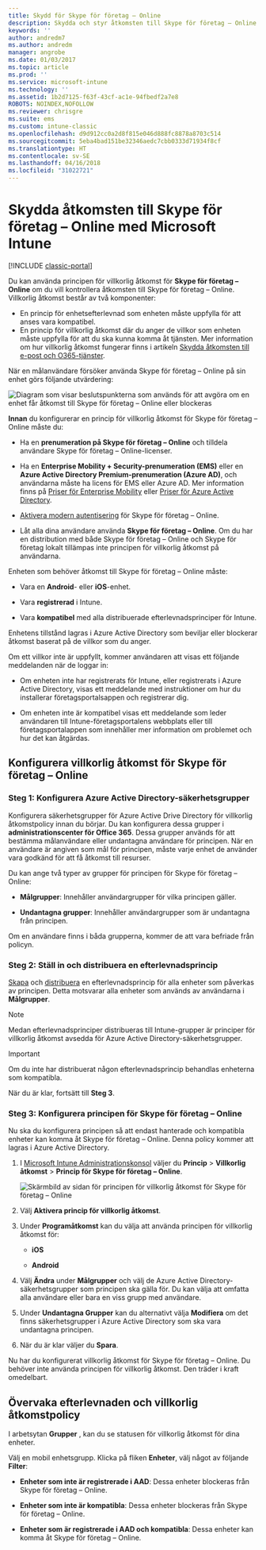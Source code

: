 ```yaml
---
title: Skydd för Skype för företag – Online
description: Skydda och styr åtkomsten till Skype för företag – Online med villkorlig åtkomst.
keywords: ''
author: andredm7
ms.author: andredm
manager: angrobe
ms.date: 01/03/2017
ms.topic: article
ms.prod: ''
ms.service: microsoft-intune
ms.technology: ''
ms.assetid: 1b2d7125-f63f-43cf-ac1e-94fbedf2a7e8
ROBOTS: NOINDEX,NOFOLLOW
ms.reviewer: chrisgre
ms.suite: ems
ms.custom: intune-classic
ms.openlocfilehash: d9d912cc0a2d8f815e046d888fc8878a8703c514
ms.sourcegitcommit: 5eba4bad151be32346aedc7cbb0333d71934f8cf
ms.translationtype: HT
ms.contentlocale: sv-SE
ms.lasthandoff: 04/16/2018
ms.locfileid: "31022721"
---
```

# <a name="protect-access-to-skype-for-business-online-with-microsoft-intune"></a>Skydda åtkomsten till Skype för företag – Online med Microsoft Intune

[!INCLUDE [classic-portal](../includes/classic-portal.md)]

Du kan använda principen för villkorlig åtkomst för **Skype för företag – Online** om du vill kontrollera åtkomsten till Skype för företag – Online.
Villkorlig åtkomst består av två komponenter:
- En princip för enhetsefterlevnad som enheten måste uppfylla för att anses vara kompatibel.
- En princip för villkorlig åtkomst där du anger de villkor som enheten måste uppfylla för att du ska kunna komma åt tjänsten.
Mer information om hur villkorlig åtkomst fungerar finns i artikeln [Skydda åtkomsten till e-post och O365-tjänster](restrict-access-to-email-and-o365-services-with-microsoft-intune.md).

När en målanvändare försöker använda Skype för företag – Online på sin enhet görs följande utvärdering:

![Diagram som visar beslutspunkterna som används för att avgöra om en enhet får åtkomst till Skype för företag – Online eller blockeras](../media/ConditionalAccess_SkypeforBusiness.png)

**Innan** du konfigurerar en princip för villkorlig åtkomst för Skype för företag – Online måste du:
- Ha en **prenumeration på Skype för företag – Online** och tilldela användare Skype för företag – Online-licenser.
- Ha en **Enterprise Mobility + Security-prenumeration (EMS)** eller en **Azure Active Directory Premium-prenumeration (Azure AD)**, och användarna måste ha licens för EMS eller Azure AD. Mer information finns på [Priser för Enterprise Mobility](https://www.microsoft.com/cloud-platform/enterprise-mobility-pricing) eller [Priser för Azure Active Directory](https://azure.microsoft.com/pricing/details/active-directory/).

-   [Aktivera modern autentisering](/intune-classic/deploy-use/restrict-access-to-skype-for-business-online-with-microsoft-intune) för Skype för företag – Online.
-  Låt alla dina användare använda **Skype för företag – Online**. Om du har en distribution med både Skype för företag – Online och Skype för företag lokalt tillämpas inte principen för villkorlig åtkomst på användarna.

Enheten som behöver åtkomst till Skype för företag – Online måste:

-   Vara en **Android**- eller **iOS**-enhet.

-   Vara **registrerad** i Intune.

-   Vara **kompatibel** med alla distribuerade efterlevnadsprinciper för Intune.


Enhetens tillstånd lagras i Azure Active Directory som beviljar eller blockerar åtkomst baserat på de villkor som du anger.

Om ett villkor inte är uppfyllt, kommer användaren att visas ett följande meddelanden när de loggar in:

-   Om enheten inte har registrerats för Intune, eller registrerats i Azure Active Directory, visas ett meddelande med instruktioner om hur du installerar företagsportalsappen och registrerar dig.

-   Om enheten inte är kompatibel visas ett meddelande som leder användaren till Intune-företagsportalens webbplats eller till företagsportalappen som innehåller mer information om problemet och hur det kan åtgärdas.

## <a name="configure-conditional-access-for-skype-for-business-online"></a>Konfigurera villkorlig åtkomst för Skype för företag – Online

### <a name="step-1-configure-azure-active-directory-security-groups"></a>Steg 1: Konfigurera Azure Active Directory-säkerhetsgrupper
Konfigurera säkerhetsgrupper för Azure Active Drive Directory för villkorlig åtkomstpolicy innan du börjar. Du kan konfigurera dessa grupper i **administrationscenter för Office 365**. Dessa grupper används för att bestämma målanvändare eller undantagna användare för principen. När en användare är angiven som mål för principen, måste varje enhet de använder vara godkänd för att få åtkomst till resurser.

Du kan ange två typer av grupper för principen för Skype för företag – Online:

-   **Målgrupper**: Innehåller användargrupper för vilka principen gäller.

-   **Undantagna grupper**: Innehåller användargrupper som är undantagna från principen.

Om en användare finns i båda grupperna, kommer de att vara befriade från policyn.

### <a name="step-2-configure-and-deploy-a-compliance-policy"></a>Steg 2: Ställ in och distribuera en efterlevnadsprincip
[Skapa](create-a-device-compliance-policy-in-microsoft-intune.md) och [distribuera](deploy-and-monitor-a-device-compliance-policy-in-microsoft-intune.md) en efterlevnadsprincip för alla enheter som påverkas av principen. Detta motsvarar alla enheter som används av användarna i **Målgrupper**.

> [!NOTE]
> Medan efterlevnadsprinciper distribueras till Intune-grupper är principer för villkorlig åtkomst avsedda för Azure Active Directory-säkerhetsgrupper.


> [!IMPORTANT]
> Om du inte har distribuerat någon efterlevnadsprincip behandlas enheterna som kompatibla.

När du är klar, fortsätt till **Steg 3**.

### <a name="step-3-configure-the-skype-for-business-online-policy"></a>Steg 3: Konfigurera principen för Skype för företag – Online
Nu ska du konfigurera principen så att endast hanterade och kompatibla enheter kan komma åt Skype för företag – Online. Denna policy kommer att lagras i Azure Active Directory.

1. I [Microsoft Intune Administrationskonsol](https://manage.microsoft.com) väljer du **Princip** > **Villkorlig åtkomst** > **Princip för Skype för företag – Online**.

   ![Skärmbild av sidan för principen för villkorlig åtkomst för Skype för företag – Online](./media/conditional_access_SFBPolicy.png)

2. Välj **Aktivera princip för villkorlig åtkomst**.

3. Under **Programåtkomst** kan du välja att använda principen för villkorlig åtkomst för:

   -   **iOS**

   -   **Android**

4. Välj **Ändra** under **Målgrupper** och välj de Azure Active Directory-säkerhetsgrupper som principen ska gälla för. Du kan välja att omfatta alla användare eller bara en viss grupp med användare.

5. Under **Undantagna Grupper** kan du alternativt välja **Modifiera** om det finns säkerhetsgrupper i Azure Active Directory som ska vara undantagna principen.

6. När du är klar väljer du **Spara**.

Nu har du konfigurerat villkorlig åtkomst för Skype för företag – Online. Du behöver inte använda principen för villkorlig åtkomst. Den träder i kraft omedelbart.


## <a name="monitor-the-compliance-and-conditional-access-policies"></a>Övervaka efterlevnaden och villkorlig åtkomstpolicy
I arbetsytan **Grupper** , kan du se statusen för villkorlig åtkomst för dina enheter.

Välj en mobil enhetsgrupp. Klicka på fliken **Enheter**, välj något av följande **Filter**:

* **Enheter som inte är registrerade i AAD**: Dessa enheter blockeras från Skype för företag – Online.

* **Enheter som inte är kompatibla**: Dessa enheter blockeras från Skype för företag – Online.

* **Enheter som är registrerade i AAD och kompatibla**: Dessa enheter kan komma åt Skype för företag – Online.
